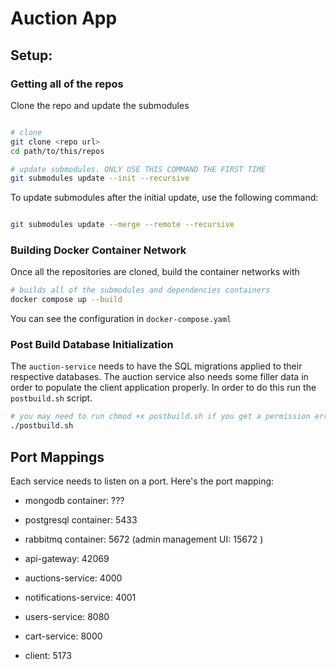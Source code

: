 # Auction App

## Setup:

### Getting all of the repos

Clone the repo and update the submodules

```bash

# clone
git clone <repo url>
cd path/to/this/repos

# update submodules. ONLY USE THIS COMMAND THE FIRST TIME
git submodules update --init --recursive
```

To update submodules after the initial update, use the following command:

```bash

git submodules update --merge --remote --recursive
```

### Building Docker Container Network

Once all the repositories are cloned, build the container networks with

```bash
# builds all of the submodules and dependencies containers
docker compose up --build
```

You can see the configuration in `docker-compose.yaml`

### Post Build Database Initialization

The `auction-service` needs to have the SQL migrations
applied to their respective databases. The auction service also needs some
filler data in order to populate the client application properly. In order to do
this run the `postbuild.sh` script.

```bash
# you may need to run chmod +x postbuild.sh if you get a permission error
./postbuild.sh
```

## Port Mappings

Each service needs to listen on a port. Here's the port mapping:

- mongodb container: ???

- postgresql container: 5433

- rabbitmq container: 5672 (admin management UI: 15672 )

- api-gateway: 42069

- auctions-service: 4000

- notifications-service: 4001

- users-service: 8080

- cart-service: 8000

- client: 5173
